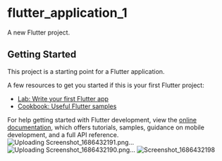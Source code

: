 
# flutter_application_1

A new Flutter project.

## Getting Started

This project is a starting point for a Flutter application.

A few resources to get you started if this is your first Flutter project:

- [Lab: Write your first Flutter app](https://docs.flutter.dev/get-started/codelab)
- [Cookbook: Useful Flutter samples](https://docs.flutter.dev/cookbook)

For help getting started with Flutter development, view the
[online documentation](https://docs.flutter.dev/), which offers tutorials,
samples, guidance on mobile development, and a full API reference.
![Uploading Screenshot_1686432191.png…]()
![Uploading Screenshot_1686432190.png…]()
![Screenshot_1686432198](https://github.com/KarimAbdelaziz96/flutter-shop-app-withe-api/assets/123884612/2f0de899-5034-4cf1-afa7-5d52272c45ca)
